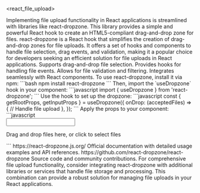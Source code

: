 <react_file_upload>
  <title>File Upload in React</title>
  <description>
    Implementing file upload functionality in React applications is streamlined with libraries like react-dropzone. This library provides a simple and powerful React hook to create an HTML5-compliant drag-and-drop zone for files.
  </description>
  <react_dropzone>
    <description>
      react-dropzone is a React hook that simplifies the creation of drag-and-drop zones for file uploads. It offers a set of hooks and components to handle file selection, drag events, and validation, making it a popular choice for developers seeking an efficient solution for file uploads in React applications.
    </description>
    <features>
      <feature>Supports drag-and-drop file selection.</feature>
      <feature>Provides hooks for handling file events.</feature>
      <feature>Allows for file validation and filtering.</feature>
      <feature>Integrates seamlessly with React components.</feature>
    </features>
    <usage>
      To use react-dropzone, install it via npm:
      ```bash
      npm install react-dropzone
      ```
      Then, import the `useDropzone` hook in your component:
      ```javascript
      import { useDropzone } from 'react-dropzone';
      ```
      Use the hook to set up the dropzone:
      ```javascript
      const { getRootProps, getInputProps } = useDropzone({
        onDrop: (acceptedFiles) => {
          // Handle file upload
        },
      });
      ```
      Apply the props to your component:
      ```javascript
      <div {...getRootProps()}>
        <input {...getInputProps()} />
        <p>Drag and drop files here, or click to select files</p>
      </div>
      ```
    </usage>
    <resources>
      <resource>
        <title>react-dropzone Documentation</title>
        <url>https://react-dropzone.js.org/</url>
        <description>
          Official documentation with detailed usage examples and API references.
        </description>
      </resource>
      <resource>
        <title>react-dropzone GitHub Repository</title>
        <url>https://github.com/react-dropzone/react-dropzone</url>
        <description>
          Source code and community contributions.
        </description>
      </resource>
    </resources>
  </react_dropzone>
  <recommendation>
    For comprehensive file upload functionality, consider integrating react-dropzone with additional libraries or services that handle file storage and processing. This combination can provide a robust solution for managing file uploads in your React applications.
  </recommendation>
</react_file_upload>
